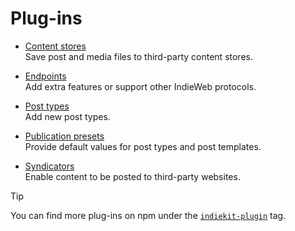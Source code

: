 # Plug-ins

* [Content stores](stores/index.md)  
  Save post and media files to third-party content stores.

* [Endpoints](endpoints/index.md)  
  Add extra features or support other IndieWeb protocols.

* [Post types](post-types/index.md)  
  Add new post types.

* [Publication presets](presets/index.md)  
  Provide default values for post types and post templates.

* [Syndicators](syndicators/index.md)  
  Enable content to be posted to third-party websites.

> [!TIP]
> You can find more plug-ins on npm under the [`indiekit-plugin`](https://www.npmjs.com/search?q=keywords%3Aindiekit-plugin) tag.
